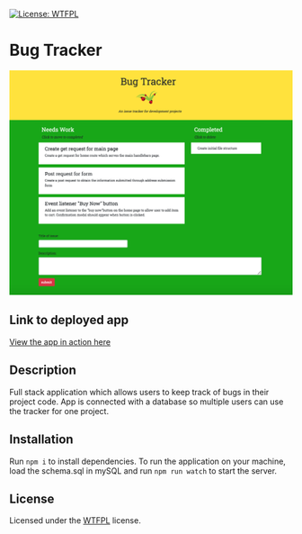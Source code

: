[![License: WTFPL](https://img.shields.io/badge/License-WTFPL-brightgreen.svg)](http://www.wtfpl.net/about/)
# Bug Tracker

![Screen Shot](./public/assets/img/bug-tracker-img.png)

## Link to deployed app
[View the app in action here](https://thawing-dawn-74525.herokuapp.com/)

## Description
Full stack application which allows users to keep track of bugs in their project code. App is connected with a database so multiple users can use the tracker for one project.

## Installation
Run `npm i` to install dependencies. To run the application on your machine, load the schema.sql in mySQL and run `npm run watch` to start the server. 

## License
Licensed under the [WTFPL](http://www.wtfpl.net/about/) license.